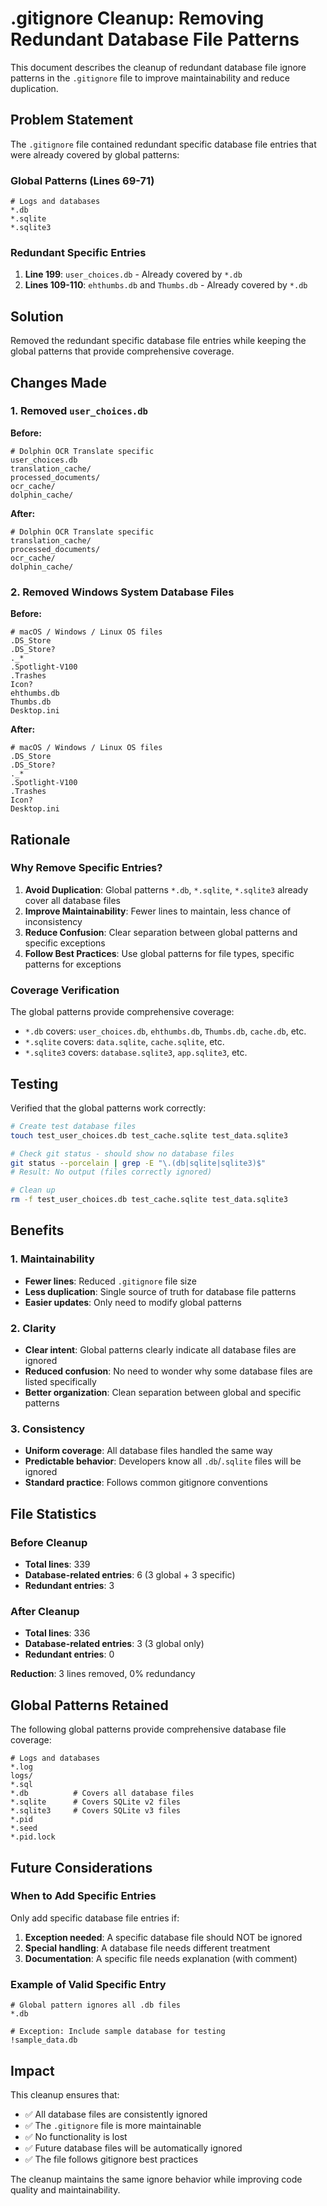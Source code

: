 # .gitignore Cleanup: Removing Redundant Database File Patterns

This document describes the cleanup of redundant database file ignore patterns in the `.gitignore` file to improve maintainability and reduce duplication.

## Problem Statement

The `.gitignore` file contained redundant specific database file entries that were already covered by global patterns:

### Global Patterns (Lines 69-71)
```gitignore
# Logs and databases
*.db
*.sqlite
*.sqlite3
```

### Redundant Specific Entries
1. **Line 199**: `user_choices.db` - Already covered by `*.db`
2. **Lines 109-110**: `ehthumbs.db` and `Thumbs.db` - Already covered by `*.db`

## Solution

Removed the redundant specific database file entries while keeping the global patterns that provide comprehensive coverage.

## Changes Made

### 1. Removed `user_choices.db`

**Before:**
```gitignore
# Dolphin OCR Translate specific
user_choices.db
translation_cache/
processed_documents/
ocr_cache/
dolphin_cache/
```

**After:**
```gitignore
# Dolphin OCR Translate specific
translation_cache/
processed_documents/
ocr_cache/
dolphin_cache/
```

### 2. Removed Windows System Database Files

**Before:**
```gitignore
# macOS / Windows / Linux OS files
.DS_Store
.DS_Store?
._*
.Spotlight-V100
.Trashes
Icon?
ehthumbs.db
Thumbs.db
Desktop.ini
```

**After:**
```gitignore
# macOS / Windows / Linux OS files
.DS_Store
.DS_Store?
._*
.Spotlight-V100
.Trashes
Icon?
Desktop.ini
```

## Rationale

### Why Remove Specific Entries?

1. **Avoid Duplication**: Global patterns `*.db`, `*.sqlite`, `*.sqlite3` already cover all database files
2. **Improve Maintainability**: Fewer lines to maintain, less chance of inconsistency
3. **Reduce Confusion**: Clear separation between global patterns and specific exceptions
4. **Follow Best Practices**: Use global patterns for file types, specific patterns for exceptions

### Coverage Verification

The global patterns provide comprehensive coverage:

- `*.db` covers: `user_choices.db`, `ehthumbs.db`, `Thumbs.db`, `cache.db`, etc.
- `*.sqlite` covers: `data.sqlite`, `cache.sqlite`, etc.
- `*.sqlite3` covers: `database.sqlite3`, `app.sqlite3`, etc.

## Testing

Verified that the global patterns work correctly:

```bash
# Create test database files
touch test_user_choices.db test_cache.sqlite test_data.sqlite3

# Check git status - should show no database files
git status --porcelain | grep -E "\.(db|sqlite|sqlite3)$"
# Result: No output (files correctly ignored)

# Clean up
rm -f test_user_choices.db test_cache.sqlite test_data.sqlite3
```

## Benefits

### 1. Maintainability
- **Fewer lines**: Reduced `.gitignore` file size
- **Less duplication**: Single source of truth for database file patterns
- **Easier updates**: Only need to modify global patterns

### 2. Clarity
- **Clear intent**: Global patterns clearly indicate all database files are ignored
- **Reduced confusion**: No need to wonder why some database files are listed specifically
- **Better organization**: Clean separation between global and specific patterns

### 3. Consistency
- **Uniform coverage**: All database files handled the same way
- **Predictable behavior**: Developers know all `.db`/`.sqlite` files will be ignored
- **Standard practice**: Follows common gitignore conventions

## File Statistics

### Before Cleanup
- **Total lines**: 339
- **Database-related entries**: 6 (3 global + 3 specific)
- **Redundant entries**: 3

### After Cleanup
- **Total lines**: 336
- **Database-related entries**: 3 (3 global only)
- **Redundant entries**: 0

**Reduction**: 3 lines removed, 0% redundancy

## Global Patterns Retained

The following global patterns provide comprehensive database file coverage:

```gitignore
# Logs and databases
*.log
logs/
*.sql
*.db          # Covers all database files
*.sqlite      # Covers SQLite v2 files
*.sqlite3     # Covers SQLite v3 files
*.pid
*.seed
*.pid.lock
```

## Future Considerations

### When to Add Specific Entries

Only add specific database file entries if:

1. **Exception needed**: A specific database file should NOT be ignored
2. **Special handling**: A database file needs different treatment
3. **Documentation**: A specific file needs explanation (with comment)

### Example of Valid Specific Entry
```gitignore
# Global pattern ignores all .db files
*.db

# Exception: Include sample database for testing
!sample_data.db
```

## Impact

This cleanup ensures that:

- ✅ All database files are consistently ignored
- ✅ The `.gitignore` file is more maintainable
- ✅ No functionality is lost
- ✅ Future database files will be automatically ignored
- ✅ The file follows gitignore best practices

The cleanup maintains the same ignore behavior while improving code quality and maintainability.
